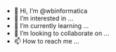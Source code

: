 - 👋 Hi, I’m @wbinformatica
- 👀 I’m interested in ...
- 🌱 I’m currently learning ...
- 💞️ I’m looking to collaborate on ...
- 📫 How to reach me ...

<!---
wbinformatica/wbinformatica is a ✨ special ✨ repository because its `README.md` (this file) appears on your GitHub profile.
You can click the Preview link to take a look at your changes.
--->
